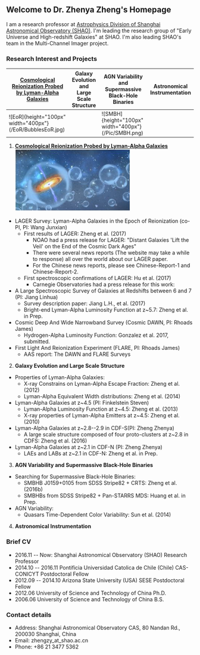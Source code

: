 ## Welcome to Dr. Zhenya Zheng's Homepage

I am a research professor at [Astrophysics Division of Shanghai Astronomical Observatory (SHAO)](http://astro-en.shao.cas.cn/members/). I'm leading the research group of "Early Universe and High-redshift Galaxies" at SHAO. I'm also leading SHAO's team in the Multi-Channel Imager project. 


### Research Interest and Projects

**[Cosmological Reionization Probed by Lyman-Alpha Galaxies](/EoR/EoR.md)** | **Galaxy Evolution and Large Scale Structure** | **AGN Variability and Supermassive Black-Hole Binaries** | **Astronomical Instrumentation**
------------ | ------------- | ------------- | ------------- 
 ![EoR]{height="100px" width="400px"}(/EoR/BubblesEoR.jpg) | | ![SMBH]{height="100px" width="400px"}(/Pic/SMBH.png) |  


1. **[Cosmological Reionization Probed by Lyman-Alpha Galaxies](/EoR/EoR.md)**
  ![EoR](/EoR/BubblesEoR.jpg)
- LAGER Survey: Lyman-Alpha Galaxies in the Epoch of Reionization (co-PI, PI: Wang Junxian)
  - First results of LAGER: Zheng et al. (2017)
    -   NOAO had a press release for LAGER: "Distant Galaxies 'Lift the Veil' on the End of the Cosmic Dark Ages"
    -   There were several news reports (The website may take a while to response) all over the world about our LAGER paper.
    -   For the Chinese news reports, please see Chinese-Report-1 and Chinese-Report-2.
  - First spectroscopic confirmations of LAGER: Hu et al. (2017)
    -   Carnegie Observatories had a press release for this work:  
- A Large Spectroscopic Survey of Galaxies at Redshifts between 6 and 7 (PI: Jiang Linhua)
  - Survey description paper: Jiang L.H., et al. (2017)
  - Bright-end Lyman-Alpha Luminosity Function at z~5.7: Zheng et al. in Prep.    
- Cosmic Deep And Wide Narrowband Survey (Cosmic DAWN, PI: Rhoads James)
  - Hydrogen-Alpha Luminosity Function: Gonzalez et al. 2017, submitted.
- First Light And Reionization Experiment (FLARE, PI: Rhoads James)
  - AAS report: The DAWN and FLARE Surveys
      
2. **Galaxy Evolution and Large Scale Structure**
- Properties of Lyman-Alpha Galaxies:
  -   X-ray Constrains on Lyman-Alpha Escape Fraction: Zheng et al. (2012)
  -   Lyman-Alpha Equivalent Width distributions: Zheng et al. (2014)
- Lyman-Alpha Galaxies at z~4.5 (PI: Finkelstein Steven)
  -   Lyman-Alpha Luminosity Function at z~4.5: Zheng et al. (2013)
  -   X-ray properties of Lyman-Alpha Emitters at z~4.5: Zheng et al. (2010)
- Lyman-Alpha Galaxies at z~2.8--2.9 in CDF-S(PI: Zheng Zhenya)
  -   A large scale structure composed of four proto-clusters at z~2.8 in CDFS: Zheng et al. (2016)
- Lyman-Alpha Galaxies at z~2.1 in CDF-N (PI: Zheng Zhenya)
  -   LAEs and LABs at z~2.1 in CDF-N: Zheng et al. in Prep.

3. **AGN Variability and Supermassive Black-Hole Binaries**
- Searching for Supermassive Black-Hole Binaries:
  -   SMBHB J0159+0105 from SDSS Stripe82 + CRTS: Zheng et al. (2016b)
  -   SMBHBs from SDSS Stripe82 + Pan-STARRS MDS: Huang et al. in Prep.
- AGN Variability:
  -   Quasars Time-Dependent Color Variability: Sun et al. (2014)
  
4. **Astronomical Instrumentation**
  

### Brief CV
- 2016.11 -- Now:      Shanghai Astronomical Observatory (SHAO)             Research Professor
- 2014.10 -- 2016.11   Pontificia Universidad Catolica de Chile (Chile)     CAS-CONICYT Postdoctoral Fellow
- 2012.09 -- 2014.10   Arizona State University (USA)                       SESE Postdoctoral Fellow
- 2012.06              University of Science and Technology of China        Ph.D.
- 2006.06              University of Science and Technology of China        B.S.

### Contact details

- Address: Shanghai Astronomical Observatory CAS, 80 Nandan Rd., 200030 Shanghai, China
- Email: zhengzy_at_shao.ac.cn
- Phone: +86 21 3477 5362
